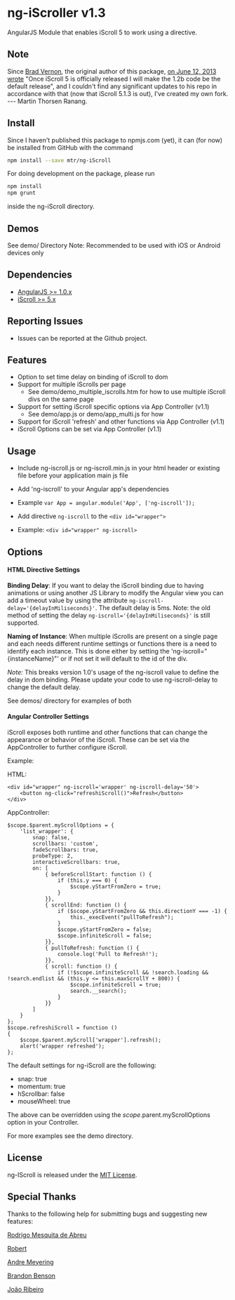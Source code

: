 ng-iScroller v1.3
============

AngularJS Module that enables iScroll 5 to work using a directive.


Note
------------

Since [Brad Vernon](https://github.com/ibspoof), the original author of this 
package, [on June 12, 2013 wrote](https://github.com/ibspoof/ng-iScroll/issues/6#issuecomment-19297756) "Once iScroll 5 is 
officially released I will make the 1.2b code be the default release", and I 
couldn't find any significant updates to his repo in accordance with that 
(now that iScroll 5.1.3 is out), I've created my own fork.  --- Martin 
Thorsen Ranang.


Install
------------

Since I haven't published this package to npmjs.com (yet), it can (for now) 
be installed from GitHub with the command

```bash
npm install --save mtr/ng-iScroll
```

For doing development on the package, please run

```bash
npm install
npm grunt
```

inside the ng-iScroll directory.


Demos
------------

See demo/ Directory
Note: Recommended to be used with iOS or Android devices only


Dependencies
------------
- [AngularJS >= 1.0.x](http://angularjs.org/)
- [iScroll >= 5.x](https://github.com/cubiq/iscroll)



Reporting Issues
-------------
- Issues can be reported at the Github project.


Features
-------------

* Option to set time delay on binding of iScroll to dom
* Support for multiple iScrolls per page
	* See demo/demo_multiple_iscrolls.htm for how to use multiple iScroll divs on the same page
* Support for setting iScroll specific options via App Controller (v1.1)
	* See demo/app.js or demo/app_multi.js for how
* Support for iScroll 'refresh' and other functions via App Controller (v1.1)
* iScroll Options can be set via App Controller (v1.1)


Usage
---------

* Include ng-iscroll.js or ng-iscroll.min.js in your html header or existing file before your application main js file
* Add 'ng-iscroll' to your Angular app's dependencies
 * Example ```var App = angular.module('App', ['ng-iscroll']);```

* Add directive `ng-iscroll` to the ```<div id="wrapper">```
 * Example: ```<div id="wrapper" ng-iscroll>```


Options
-------------
#### HTML Directive Settings

**Binding Delay**:
If you want to delay the iScroll binding due to having animations or using another JS Library to modify the Angular view you can add a timeout value by using the attribute ```ng-iscroll-delay='{delayInMiliseconds}'```.  The default delay is 5ms.
Note: the old method of setting the delay ```ng-iscroll='{delayInMiliseconds}'``` is still supported.

**Naming of Instance**:
When multiple iScrolls are present on a single page and each needs different runtime settings or functions there is a need to identify each instance.  This is done either by setting the 'ng-iscroll="{instanceName}"' or if not set it will default to the id of the div.

*Note:* This breaks version 1.0's usage of the ng-iscroll value to define the delay in dom binding.  Please update your code to use ng-iscroll-delay to change the default delay.

See demos/ directory for examples of both


#### Angular Controller Settings

iScroll exposes both runtime and other functions that can change the appearance or behavior of the iScroll.  These can be set via the AppController to further configure iScroll.

Example:

HTML:
```
<div id="wrapper" ng-iscroll='wrapper' ng-iscroll-delay='50'>
	<button ng-click="refreshiScroll()">Refresh</button>
</div>
```

AppController:
```
$scope.$parent.myScrollOptions = {
    'list_wrapper': {
        snap: false,
        scrollbars: 'custom',
        fadeScrollbars: true,
        probeType: 2,
        interactiveScrollbars: true,
        on: [
            { beforeScrollStart: function () {
                if (this.y === 0) {
                    $scope.yStartFromZero = true;
                }
            }},
            { scrollEnd: function () {
                if ($scope.yStartFromZero && this.directionY === -1) {
                    this._execEvent("pullToRefresh");
                }
                $scope.yStartFromZero = false;
                $scope.infiniteScroll = false;
            }},
            { pullToRefresh: function () {
                console.log('Pull to Refresh!');
            }},
            { scroll: function () {
                if (!$scope.infiniteScroll && !search.loading && !search.endlist && (this.y <= this.maxScrollY + 800)) {
                    $scope.infiniteScroll = true;
                    search.__search();
                }
            }}
        ]
    }
};
$scope.refreshiScroll = function ()
{
	$scope.$parent.myScroll['wrapper'].refresh();
	alert('wrapper refreshed');
};
```

The default settings for ng-iScroll are the following:
- snap: true
- momentum: true
- hScrollbar: false
- mouseWheel: true

The above can be overridden using the $scope.$parent.myScrollOptions option in your Controller.

For more examples see the demo directory.


License
--------------

ng-IScroll is released under the [MIT License](http://opensource.org/licenses/MIT).


Special Thanks
---------------

Thanks to the following help for submitting bugs and suggesting new features:

[Rodrigo Mesquita de Abreu](https://github.com/rodmabreu)

[Robert](https://github.com/rtpm)

[Andre Meyering](https://github.com/archer96)

[Brandon Benson](https://github.com/bensane)

[João Ribeiro](https://github.com/JonnyBGod)
